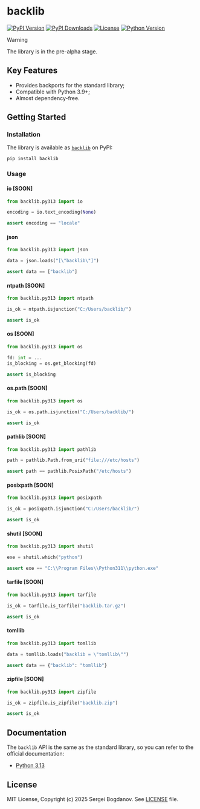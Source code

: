 # backlib

[![PyPI Version][shields/pypi/version]][pypi/homepage]
[![PyPI Downloads][shields/pypi/downloads]][pypi/homepage]
[![License][shields/pypi/license]][github/license]
[![Python Version][shields/python/version]][pypi/homepage]

> [!WARNING]
> The library is in the pre-alpha stage.

## Key Features

* Provides backports for the standard library;
* Compatible with Python 3.9+;
* Almost dependency-free.

## Getting Started

### Installation

The library is available as [`backlib`][pypi/homepage] on PyPI:

```shell
pip install backlib
```

### Usage

#### io [SOON]

```python
from backlib.py313 import io

encoding = io.text_encoding(None)

assert encoding == "locale"
```

#### json

```python
from backlib.py313 import json

data = json.loads("[\"backlib\"]")

assert data == ["backlib"]
```

#### ntpath [SOON]

```python
from backlib.py313 import ntpath

is_ok = ntpath.isjunction("C:/Users/backlib/")

assert is_ok
```

#### os [SOON]

```python
from backlib.py313 import os

fd: int = ...
is_blocking = os.get_blocking(fd)

assert is_blocking
```

#### os.path [SOON]

```python
from backlib.py313 import os

is_ok = os.path.isjunction("C:/Users/backlib/")

assert is_ok
```

#### pathlib [SOON]

```python
from backlib.py313 import pathlib

path = pathlib.Path.from_uri("file:///etc/hosts")

assert path == pathlib.PosixPath("/etc/hosts")
```

#### posixpath [SOON]

```python
from backlib.py313 import posixpath

is_ok = posixpath.isjunction("C:/Users/backlib/")

assert is_ok
```

#### shutil [SOON]

```python
from backlib.py313 import shutil

exe = shutil.which("python")

assert exe == "C:\\Program Files\\Python311\\python.exe"
```

#### tarfile [SOON]

```python
from backlib.py313 import tarfile

is_ok = tarfile.is_tarfile("backlib.tar.gz")

assert is_ok
```

#### tomllib

```python
from backlib.py313 import tomllib

data = tomllib.loads("backlib = \"tomllib\"")

assert data == {"backlib": "tomllib"}
```

#### zipfile [SOON]

```python
from backlib.py313 import zipfile

is_ok = zipfile.is_zipfile("backlib.zip")

assert is_ok
```

## Documentation

The `backlib` API is the same as the standard library, so you can refer to the official documentation:

* [Python 3.13][docs/3.13]

## License

MIT License, Copyright (c) 2025 Sergei Bogdanov. See [LICENSE][github/license] file.

<!-- --- --- --- --- --- --- --- --- --- --- --- --- --- --- --- --- --- --- --- --- --- --- --- --- --- --- --- --- -->

[docs/3.13]: https://docs.python.org/3.13/library/index.html

[github/license]: https://github.com/syubogdanov/backlib/tree/main/LICENSE

[pypi/homepage]: https://pypi.org/project/backlib/

[shields/pypi/downloads]: https://img.shields.io/pypi/dm/backlib.svg?color=green
[shields/pypi/license]: https://img.shields.io/pypi/l/backlib.svg?color=green
[shields/pypi/version]: https://img.shields.io/pypi/v/backlib.svg?color=green
[shields/python/version]: https://img.shields.io/pypi/pyversions/backlib.svg?color=green
